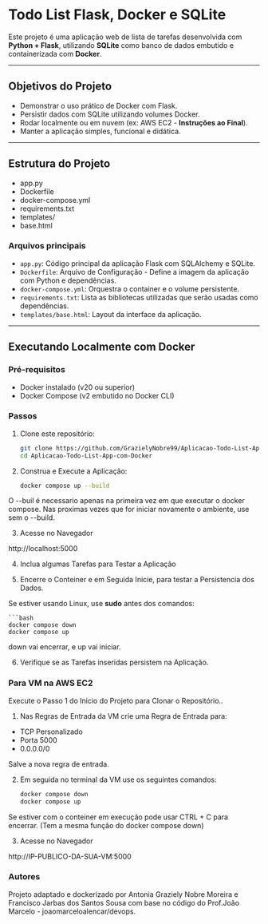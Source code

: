 # Todo List Flask, Docker e SQLite

Este projeto é uma aplicação web de lista de tarefas desenvolvida com **Python + Flask**, utilizando **SQLite** como banco de dados embutido e containerizada com **Docker**.

---

## Objetivos do Projeto

- Demonstrar o uso prático de Docker com Flask.
- Persistir dados com SQLite utilizando volumes Docker.
- Rodar localmente ou em nuvem (ex: AWS EC2 - **Instruções ao Final**).
- Manter a aplicação simples, funcional e didática.

---

## Estrutura do Projeto

 - app.py
 - Dockerfile
 - docker-compose.yml
 - requirements.txt
 - templates/
 - base.html


### Arquivos principais

- `app.py`: Código principal da aplicação Flask com SQLAlchemy e SQLite.
- `Dockerfile`: Arquivo de Configuração - Define a imagem da aplicação com Python e dependências.
- `docker-compose.yml`: Orquestra o container e o volume persistente.
- `requirements.txt`: Lista as bibliotecas utilizadas que serão usadas como dependências.
- `templates/base.html`: Layout da interface da aplicação.

---

## Executando Localmente com Docker

### Pré-requisitos

- Docker instalado (v20 ou superior)
- Docker Compose (v2 embutido no Docker CLI)

### Passos

1. Clone este repositório:

   ```bash
   git clone https://github.com/GrazielyNobre99/Aplicacao-Todo-List-App-com-Docker.git
   cd Aplicacao-Todo-List-App-com-Docker

2. Construa e Execute a Aplicação:

    ```bash
    docker compose up --build

O --buil é necessario apenas na primeira vez em que executar o docker compose.
Nas proximas vezes que for iniciar novamente o ambiente, use sem o --build.

3. Acesse no Navegador

http://localhost:5000

4. Inclua algumas Tarefas para Testar a Aplicação

5. Encerre o Conteiner e em Seguida Inicie, para testar a Persistencia dos Dados.

Se estiver usando Linux, use **sudo** antes dos comandos:
    
    ```bash
    docker compose down
    docker compose up

down vai encerrar, e up vai iniciar. 

6. Verifique se as Tarefas inseridas persistem na Aplicação.

### Para VM na AWS EC2

Execute o Passo 1 do Inicio do Projeto para Clonar o Repositório..

1. Nas Regras de Entrada da VM crie uma Regra de Entrada para:

- TCP Personalizado
- Porta 5000
- 0.0.0.0/0

Salve a nova regra de entrada.

2. Em seguida no terminal da VM use os seguintes comandos:
    
    ```bash
    docker compose down
    docker compose up

Se estiver com o conteiner em execução pode usar CTRL + C para encerrar.
(Tem a mesma função do docker compose down) 

3. Acesse no Navegador

http://IP-PUBLICO-DA-SUA-VM:5000


### Autores

Projeto adaptado e dockerizado por Antonia Graziely Nobre Moreira e Francisco Jarbas dos Santos Sousa com base no código do Prof.João Marcelo - joaomarceloalencar/devops.